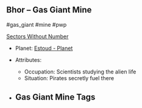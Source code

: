 ## Bhor &ndash; Gas Giant Mine

#gas_giant #mine #pwp

[Sectors Without Number](https://sectorswithoutnumber.com/sector/bfDcBzTtgpeyLUfwzjio/gasGiantMine/qRshZWdfxlIUF3zVWI4Q)

- Planet: [Estoud - Planet](../../../Gaming/StarsWithoutNumber/PiratesWithoutPlunder/Estoud%20-%20Planet.md)

- Attributes:
   -   Occupation: Scientists studying the alien life
   -   Situation: Pirates secretly fuel there

- Gas Giant Mine Tags
	-  
